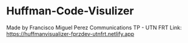 # Huffman-Code-Visulizer
Made by Francisco Miguel Perez Communications TP - UTN FRT
Link: https://huffmanvisualizer-fprzdev-utnfrt.netlify.app